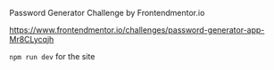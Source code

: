 Password Generator Challenge by Frontendmentor.io

https://www.frontendmentor.io/challenges/password-generator-app-Mr8CLycqjh

`npm run dev` for the site
